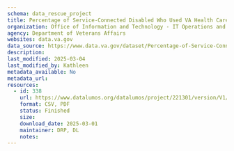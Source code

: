 ```yaml
---
schema: data_rescue_project 
title: Percentage of Service-Connected Disabled Who Used VA Health Care by Disability Rating, FY2021
organization: Office of Information and Technology - IT Operations and Services (ITOPS)
agency: Department of Veterans Affairs
websites: data.va.gov
data_source: https://www.data.va.gov/dataset/Percentage-of-Service-Connected-Disabled-Who-Used-/8fua-qvw7
description: 
last_modified: 2025-03-04
last_modified_by: Kathleen
metadata_available: No
metadata_url: 
resources:
  - id: 338
    url: https://www.datalumos.org/datalumos/project/221301/version/V1/view
    format: CSV, PDF
    status: Finished
    size: 
    download_date: 2025-03-01
    maintainer: DRP, DL
    notes: 
---
```

